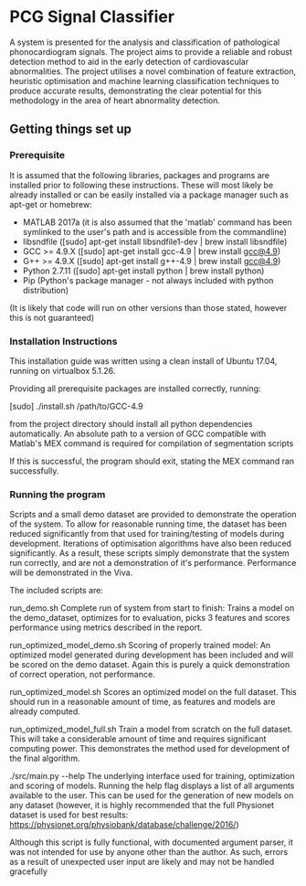 # PCG Signal Classifier
A system is presented for the analysis and classification of pathological
phonocardiogram signals. The project aims to provide a reliable and robust
detection method to aid in the early detection of cardiovascular abnormalities.
The project utilises a novel combination of feature extraction, heuristic
optimisation and machine learning classification techniques to produce accurate
results, demonstrating the clear potential for this methodology in the area of
heart abnormality detection.

## Getting things set up

### Prerequisite

It is assumed that the following libraries, packages and programs are installed
prior to following these instructions. These will most likely be already
installed or can be easily installed via a package manager such as apt-get or
homebrew:

- MATLAB 2017a (it is also assumed that the 'matlab' command has been symlinked
to the user's path and is accessible from the commandline)
- libsndfile                    ([sudo] apt-get install libsndfile1-dev | brew install libsndfile)
- GCC >= 4.9.X                  ([sudo] apt-get install gcc-4.9 | brew install gcc@4.9)
- G++ >= 4.9.X                  ([sudo] apt-get install g++-4.9 | brew install gcc@4.9)
- Python 2.7.11                 ([sudo] apt-get install python | brew install python)
- Pip (Python's package manager - not always included with python distribution)

(It is likely that code will run on other versions than those stated, however
this is not guaranteed)


### Installation Instructions

This installation guide was written using a clean install of Ubuntu 17.04,
running on virtualbox 5.1.26.

Providing all prerequisite packages are installed correctly, running:

[sudo] ./install.sh /path/to/GCC-4.9

from the project directory should install all python dependencies
automatically. An absolute path to a version of GCC compatible with Matlab's
MEX command is required for compilation of segmentation scripts

If this is successful, the program should exit, stating the MEX command ran
successfully.

### Running the program

Scripts and a small demo dataset are provided to demonstrate the operation of the system.
To allow for reasonable running time, the dataset has been reduced
significantly from that used for training/testing of models during development.
Iterations of optimisation algorithms have also been reduced significantly. As a
result, these scripts simply demonstrate that the system run correctly, and are
not a demonstration of it's performance. Performance will be demonstrated in the Viva.

The included scripts are:

run_demo.sh
Complete run of system from start to finish: Trains a model on the
demo_dataset, optimizes for to evaluation, picks 3 features and scores
performance using metrics described in the report.

run_optimized_model_demo.sh 
Scoring of properly trained model: An optimized model generated during
development has been included and will be scored on the demo dataset. Again
this is purely a quick demonstration of correct operation, not performance.

run_optimized_model.sh
Scores an optimized model on the full dataset. This should run in a reasonable
amount of time, as features and models are already computed.

run_optimized_model_full.sh
Train a model from scratch on the full dataset. This will take a considerable
amount of time and requires significant computing power. This demonstrates the
method used for development of the final algorithm.

./src/main.py --help
The underlying interface used for training, optimization and scoring of models.
Running the help flag displays a list of all arguments available to the user.
This can be used for the generation of new models on any dataset (however, it
is highly recommended that the full Physionet dataset is used for best results:
https://physionet.org/physiobank/database/challenge/2016/)

Although this script is fully functional, with documented argument parser, it
was not intended for use by anyone other than the author. As such, errors as a
result of unexpected user input are likely and may not be handled gracefully
